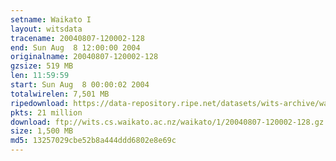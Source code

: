 ```yaml
---
setname: Waikato I
layout: witsdata
tracename: 20040807-120002-128
end: Sun Aug  8 12:00:00 2004
originalname: 20040807-120002-128
gzsize: 519 MB
len: 11:59:59
start: Sun Aug  8 00:00:02 2004
totalwirelen: 7,501 MB
ripedownload: https://data-repository.ripe.net/datasets/wits-archive/waikato/1/20040807-120002-128.gz
pkts: 21 million
download: ftp://wits.cs.waikato.ac.nz/waikato/1/20040807-120002-128.gz
size: 1,500 MB
md5: 13257029cbe52b8a444ddd6802e8e69c
---
```

